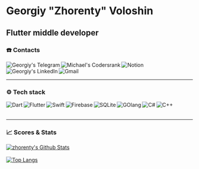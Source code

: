 # Georgiy "**Zhorenty**" Voloshin
## Flutter middle developer

 ### ☎️ Contacts 
<a href="https://t.me/zhorenty">
  <img align="left" alt="Georgiy's Telegram" src="https://img.shields.io/badge/Telegram-2CA5E0?style=for-the-badge&logo=telegram&logoColor=white" />
</a>
<a href="https://profile.codersrank.io/user/zhorenty">
  <img align="left" alt="Michael's Codersrank" src="https://img.shields.io/badge/CodersRank-67A4AC?style=for-the-badge&logo=CodersRank&logoColor=white" />
</a>
<a href="https://zhorenty.notion.site/Programming-notes-d81f0d0e3a7547e4a57764c2505fd268">
  <img align="left" alt="Notion" src="https://img.shields.io/badge/Notion-000000?style=for-the-badge&logo=notion&logoColor=white" />
</a>
<a href="https://www.linkedin.com/in/zhorenty/">
  <img align="left" alt="Georgiy's LinkedIn" src="https://img.shields.io/badge/LinkedIn-0077B5?style=for-the-badge&logo=linkedin&logoColor=white" />
 <a href="mailto:zhorenty@gmail.com">
  <img align="left" alt="Gmail" src="https://img.shields.io/badge/Gmail-D14836?style=for-the-badge&logo=gmail&logoColor=white" />
</a>
<br/> <br/>

---

### ⚙️ Tech stack  

<a href="https://dart.dev/">
  <img align="left" alt="Dart" src="https://img.shields.io/badge/Dart-0175C2?style=for-the-badge&logo=dart&logoColor=white" />
</a>
<a href="https://flutter.dev/">
  <img align="left" alt="Flutter" src="https://img.shields.io/badge/Flutter-02569B?style=for-the-badge&logo=flutter&logoColor=white" />
</a>
<a href="https://swift.org/">
  <img align="left" alt="Swift" src="https://img.shields.io/badge/Swift-FA7343?style=for-the-badge&logo=swift&logoColor=white" />
</a>
<a href="https://firebase.google.com/">
  <img align="left" alt="Firebase" src="https://img.shields.io/badge/Firebase-FFCA28?style=for-the-badge&logo=firebase&logoColor=white" />
</a>
<a href="https://sqlite.org/">
  <img align="left" alt="SQLite" src="https://img.shields.io/badge/Sqlite-003B57?style=for-the-badge&logo=sqlite&logoColor=white" />
</a>
<a href="https://golang.org/">
  <img align="left" alt="GOlang" src="https://img.shields.io/badge/Go-00ADD8?style=for-the-badge&logo=go&logoColor=white" />
</a>
<a href="https://docs.microsoft.com/en-us/dotnet/csharp/">
  <img align="left" alt="C#" src="https://img.shields.io/badge/C%23-239120?style=for-the-badge&logo=c-sharp&logoColor=white" />
</a>
<a href="https://isocpp.org/">
  <img align="left" alt="C++" src="https://img.shields.io/badge/C%2B%2B-00599C?style=for-the-badge&logo=c%2B%2B&logoColor=white" />
</a>
<br/> <br/>

---

### 📈 Scores & Stats  
  
[![zhorenty's Github Stats](https://github-readme-stats.vercel.app/api?username=zhorenty&count_private=true&theme=default&show_icons=true)](https://github.com/zhorenty) 
<br/> <br/>
[![Top Langs](https://github-readme-stats.vercel.app/api/top-langs/?username=zhorenty)](https://github.com/zhorenty/github-readme-stats)

  
